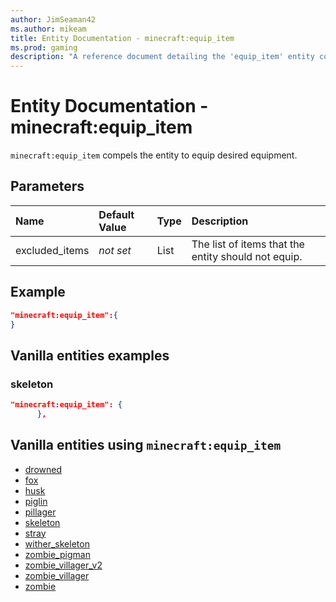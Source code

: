 ```yaml
---
author: JimSeaman42
ms.author: mikeam
title: Entity Documentation - minecraft:equip_item
ms.prod: gaming
description: "A reference document detailing the 'equip_item' entity component"
---
```


# Entity Documentation - minecraft:equip_item

`minecraft:equip_item` compels the entity to equip desired equipment.

## Parameters

|Name |Default Value  |Type  |Description  |
|:----------|:----------|:----------|:----------|
| excluded_items| *not set*| List| The list of items that the entity should not equip. |

## Example

```json
"minecraft:equip_item":{
}
```

## Vanilla entities examples

### skeleton

```json
"minecraft:equip_item": {
      },
```

## Vanilla entities using `minecraft:equip_item`

- [drowned](../../../../Source/VanillaBehaviorPack_Snippets/entities/drowned.md)
- [fox](../../../../Source/VanillaBehaviorPack_Snippets/entities/fox.md)
- [husk](../../../../Source/VanillaBehaviorPack_Snippets/entities/husk.md)
- [piglin](../../../../Source/VanillaBehaviorPack_Snippets/entities/piglin.md)
- [pillager](../../../../Source/VanillaBehaviorPack_Snippets/entities/pillager.md)
- [skeleton](../../../../Source/VanillaBehaviorPack_Snippets/entities/skeleton.md)
- [stray](../../../../Source/VanillaBehaviorPack_Snippets/entities/stray.md)
- [wither_skeleton](../../../../Source/VanillaBehaviorPack_Snippets/entities/wither_skeleton.md)
- [zombie_pigman](../../../../Source/VanillaBehaviorPack_Snippets/entities/zombie_pigman.md)
- [zombie_villager_v2](../../../../Source/VanillaBehaviorPack_Snippets/entities/zombie_villager_v2.md)
- [zombie_villager](../../../../Source/VanillaBehaviorPack_Snippets/entities/zombie_villager.md)
- [zombie](../../../../Source/VanillaBehaviorPack_Snippets/entities/zombie.md)
